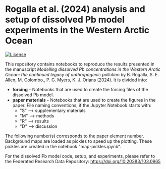 # Rogalla et al. (2024) analysis and setup of dissolved Pb model experiments in the Western Arctic Ocean
[![License](https://img.shields.io/badge/License-Apache_2.0-blue.svg)](https://opensource.org/licenses/Apache-2.0)

This repository contains notebooks to reproduce the results presented in the manuscript *Modelling dissolved Pb concentrations in the Western Arctic Ocean: the continued legacy of anthropogenic pollution* by B. Rogalla, S. E. Allen, M. Colombo., P. G. Myers, K. J. Orians (2024). It is divided into:

* **forcing** - Notebooks that are used to create the forcing files of the dissolved Pb model.
* **paper materials** - Notebooks that are used to create the figures in the paper. File naming conventions; if the Jupyter Notebook starts with:
  - "S" --> supplementary materials
  - "M" --> methods
  - "R" --> results
  - "D" --> discussion
  
The following number(s) corresponds to the paper element number. Background maps are loaded as pickles to speed up the plotting. These pickles are created in the notebook "map-pickles.ipynb".  

For the dissolved Pb model code, setup, and experiments, please refer to the Federated Research Data Repository: https://doi.org/10.20383/103.0965
